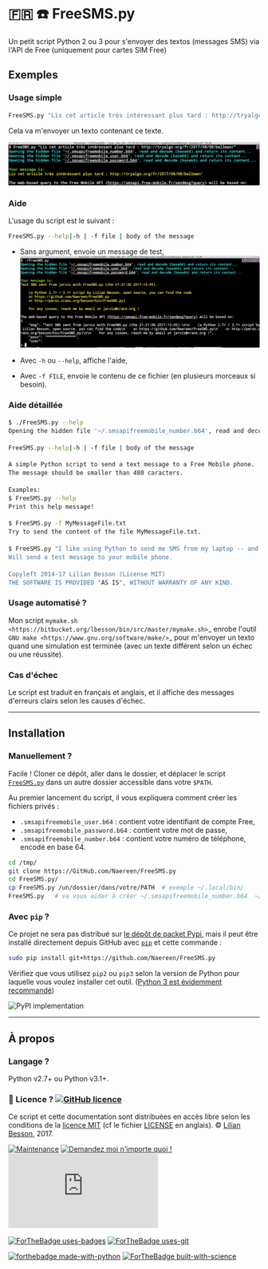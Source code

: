 # :fr: :phone: FreeSMS.py

Un petit script Python 2 ou 3 pour s'envoyer des textos (messages SMS) via l'API de Free (uniquement pour cartes SIM Free)

## Exemples
### Usage simple
```bash
FreeSMS.py "Lis cet article très intéressant plus tard : http://tryalgo.org/fr/2017/08/08/bellman/"
```

Cela va m'envoyer un texto contenant ce texte.

![screenshots/example1.png](screenshots/example1.png)

### Aide
L'usage du script est le suivant :

```bash
FreeSMS.py --help|-h | -f file | body of the message
```

- Sans argument, envoie un message de test,
![screenshots/example2.png](screenshots/example2.png)

- Avec `-h` ou `--help`, affiche l'aide,
- Avec `-f FILE`, envoie le contenu de ce fichier (en plusieurs morceaux si besoin).

### Aide détaillée
```bash
$ ./FreeSMS.py --help
Opening the hidden file '~/.smsapifreemobile_number.b64', read and decode (base64) and return its content...

FreeSMS.py --help|-h | -f file | body of the message

A simple Python script to send a text message to a Free Mobile phone.
The message should be smaller than 480 caracters.

Examples:
$ FreeSMS.py --help
Print this help message!

$ FreeSMS.py -f MyMessageFile.txt
Try to send the content of the file MyMessageFile.txt.

$ FreeSMS.py "I like using Python to send me SMS from my laptop -- and it"s free thanks to Free !"
Will send a test message to your mobile phone.

Copyleft 2014-17 Lilian Besson (License MIT)
THE SOFTWARE IS PROVIDED "AS IS", WITHOUT WARRANTY OF ANY KIND.
```

### Usage automatisé ?
Mon script `mymake.sh <https://bitbucket.org/lbesson/bin/src/master/mymake.sh>`_ enrobe l'outil `GNU make <https://www.gnu.org/software/make/>`_ pour m'envoyer un texto quand une simulation est terminée (avec un texte différent selon un échec ou une réussite).

### Cas d'échec
Le script est traduit en français et anglais, et il affiche des messages d'erreurs clairs selon les causes d'échec.

----

## Installation
### Manuellement ?

Facile !
Cloner ce dépôt, aller dans le dossier, et déplacer le script [`FreeSMS.py`](FreeSMS.py) dans un autre dossier accessible dans votre `$PATH`.

Au premier lancement du script, il vous expliquera comment créer les fichiers privés :

- `.smsapifreemobile_user.b64` : contient votre identifiant de compte Free,
- `.smsapifreemobile_password.b64` : contient votre mot de passe,
- `.smsapifreemobile_number.b64` : contient votre numéro de téléphone, encodé en base 64.


```bash
cd /tmp/
git clone https://GitHub.com/Naereen/FreeSMS.py
cd FreeSMS.py/
cp FreeSMS.py /un/dossier/dans/votre/PATH  # exemple ~/.local/bin/
FreeSMS.py   # va vous aider à créer ~/.smsapifreemobile_number.b64  ~/.smsapifreemobile_password.b64  ~/.smsapifreemobile_user.b64
```

### Avec `pip` ?
Ce projet ne sera pas distribué sur [le dépôt de packet Pypi](https://pypi.org/), mais il peut être installé directement depuis GitHub avec [`pip`](http://pip.pypa.io/) et cette commande :

```bash
sudo pip install git+https://github.com/Naereen/FreeSMS.py
```

Vérifiez que vous utilisez `pip2` ou `pip3` selon la version de Python pour laquelle vous voulez installer cet outil.  ([Python 3 est évidemment recommandé](https://pythonclock.org/))

![PyPI implementation](https://img.shields.io/pypi/implementation/lempel_ziv_complexity.svg)

----

## À propos
### Langage ?
Python v2.7+ ou Python v3.1+.

### :scroll: Licence ? [![GitHub licence](https://img.shields.io/github/license/Naereen/FreeSMS.py.svg)](https://github.com/Naereen/badges/blob/master/LICENSE)
Ce script et cette documentation sont distribuées en accès libre selon les conditions de la [licence MIT](https://lbesson.mit-license.org/) (cf le fichier [LICENSE](LICENSE) en anglais).
© [Lilian Besson](https://GitHub.com/Naereen), 2017.

[![Maintenance](https://img.shields.io/badge/Maintained%3F-yes-green.svg)](https://GitHub.com/Naereen/FreeSMS.py/graphs/commit-activity)
[![Demandez moi n'importe quoi !](https://img.shields.io/badge/Demandez%20moi-n'%20importe%20quoi-1abc9c.svg)](https://GitHub.com/Naereen/ama.fr)
[![Analytics](https://ga-beacon.appspot.com/UA-38514290-17/github.com/Naereen/FreeSMS.py/README.md?pixel)](https://GitHub.com/Naereen/FreeSMS.py/)

[![ForTheBadge uses-badges](http://ForTheBadge.com/images/badges/uses-badges.svg)](http://ForTheBadge.com)
[![ForTheBadge uses-git](http://ForTheBadge.com/images/badges/uses-git.svg)](https://GitHub.com/)

[![forthebadge made-with-python](http://ForTheBadge.com/images/badges/made-with-python.svg)](https://www.python.org/)
[![ForTheBadge built-with-science](http://ForTheBadge.com/images/badges/built-with-science.svg)](https://GitHub.com/Naereen/)

